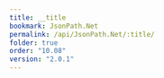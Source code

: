 ```yaml
---
title: __title
bookmark: JsonPath.Net
permalink: /api/JsonPath.Net/:title/
folder: true
order: "10.08"
version: "2.0.1"
---
```

